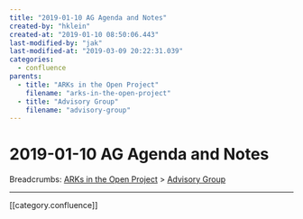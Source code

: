 ```yaml
---
title: "2019-01-10 AG Agenda and Notes"
created-by: "hklein"
created-at: "2019-01-10 08:50:06.443"
last-modified-by: "jak"
last-modified-at: "2019-03-09 20:22:31.039"
categories:
  - confluence
parents:
  - title: "ARKs in the Open Project"
    filename: "arks-in-the-open-project"
  - title: "Advisory Group"
    filename: "advisory-group"
---
```


# 2019-01-10 AG Agenda and Notes

Breadcrumbs: [ARKs in the Open Project](arks-in-the-open-project.md) > [Advisory Group](advisory-group.md)


---

[[category.confluence]]
